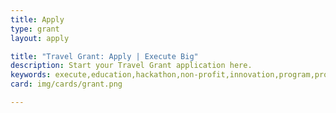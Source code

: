 ```yaml
---
title: Apply
type: grant
layout: apply

title: "Travel Grant: Apply | Execute Big"
description: Start your Travel Grant application here.
keywords: execute,education,hackathon,non-profit,innovation,program,programming,coding,school,impact,grant,scholarship,travel,organizer,organizing
card: img/cards/grant.png

---
```


